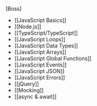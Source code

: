 [Boss]
- [[JavaScript Basics]]
- [[Node.js]]
- [[TypeScript/TypeScript]]
- [[JavaScript Loops]]
- [[JavaScript Data Types]]
- [[JavaScript Arrays]]
- [[JavaScript Global Functions]]
- [[JavaScript Events]]
- [[JavaScript JSON]]
- [[JavaScript Errors]]
- [[jQuery]]
- [[Mocking]]
- [[async & await]]